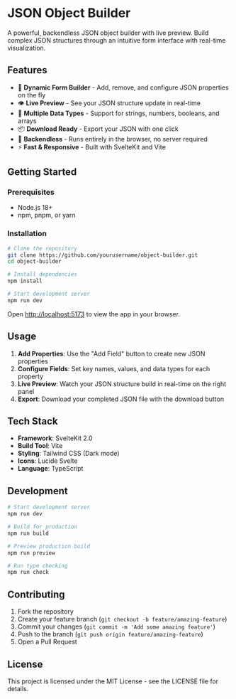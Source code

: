 # JSON Object Builder

A powerful, backendless JSON object builder with live preview. Build complex JSON structures through an intuitive form interface with real-time visualization.

## Features

- 📝 **Dynamic Form Builder** - Add, remove, and configure JSON properties on the fly
- 👁️ **Live Preview** - See your JSON structure update in real-time
- 🔄 **Multiple Data Types** - Support for strings, numbers, booleans, and arrays
- 📦 **Download Ready** - Export your JSON with one click
- 🚀 **Backendless** - Runs entirely in the browser, no server required
- ⚡ **Fast & Responsive** - Built with SvelteKit and Vite

## Getting Started

### Prerequisites

- Node.js 18+
- npm, pnpm, or yarn

### Installation

```bash
# Clone the repository
git clone https://github.com/yourusername/object-builder.git
cd object-builder

# Install dependencies
npm install

# Start development server
npm run dev
```

Open [http://localhost:5173](http://localhost:5173) to view the app in your browser.

## Usage

1. **Add Properties**: Use the "Add Field" button to create new JSON properties
2. **Configure Fields**: Set key names, values, and data types for each property
3. **Live Preview**: Watch your JSON structure build in real-time on the right panel
4. **Export**: Download your completed JSON file with the download button

## Tech Stack

- **Framework**: SvelteKit 2.0
- **Build Tool**: Vite
- **Styling**: Tailwind CSS (Dark mode)
- **Icons**: Lucide Svelte
- **Language**: TypeScript

## Development

```bash
# Start development server
npm run dev

# Build for production
npm run build

# Preview production build
npm run preview

# Run type checking
npm run check
```

## Contributing

1. Fork the repository
2. Create your feature branch (`git checkout -b feature/amazing-feature`)
3. Commit your changes (`git commit -m 'Add some amazing feature'`)
4. Push to the branch (`git push origin feature/amazing-feature`)
5. Open a Pull Request

## License

This project is licensed under the MIT License - see the LICENSE file for details.
